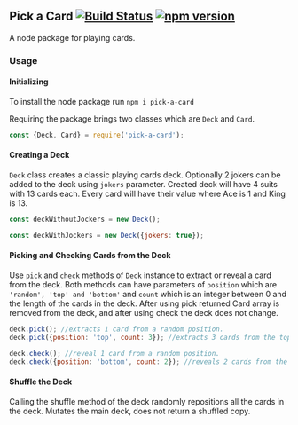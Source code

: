 ## Pick a Card [![Build Status](https://travis-ci.org/srcnalt/pick-a-card.svg?branch=master)](https://travis-ci.org/srcnalt/pick-a-card) [![npm version](https://badge.fury.io/js/pick-a-card.svg)](https://badge.fury.io/js/pick-a-card)
A node package for playing cards.

### Usage

#### Initializing
To install the node package run `npm i pick-a-card`

Requiring the package brings two classes which are `Deck` and `Card`.
```js
const {Deck, Card} = require('pick-a-card');
```

#### Creating a Deck
`Deck` class creates a classic playing cards deck. Optionally 2 jokers can be added to the deck using `jokers` parameter. Created deck will have 4 suits with 13 cards each. Every card will have their value where Ace is 1 and King is 13.
```js
const deckWithoutJockers = new Deck();

const deckWithJockers = new Deck({jokers: true});
```

#### Picking and Checking Cards from the Deck
Use `pick` and `check` methods of `Deck` instance to extract or reveal a card from the deck. Both methods can have parameters of `position` which are `'random', 'top' and 'bottom'` and `count` which is an integer between 0 and the length of the cards in the deck. After using pick returned Card array is removed from the deck, and after using check the deck does not change.

```js
deck.pick(); //extracts 1 card from a random position.
deck.pick({position: 'top', count: 3}); //extracts 3 cards from the top of the deck.

deck.check(); //reveal 1 card from a random position.
deck.check({position: 'bottom', count: 2}); //reveals 2 cards from the bottom of the deck.
```

#### Shuffle the Deck
Calling the shuffle method of the deck randomly repositions all the cards in the deck. Mutates the main deck, does not return a shuffled copy.
